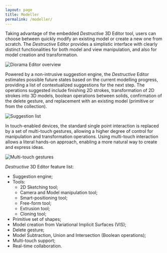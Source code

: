 ```yaml
---
layout: page
title: Modeller
permalink: /modeller/
---
```


Taking advantage of the embedded *Destructive* 3D Editor tool, users can choose between quickly modify an existing 
model or create a new one from scratch.
The *Destructive* Editor provides a simplistic interface with clearly distinct functionalities for both model and view 
manipulation, and also for model creation and transformation.

![][editor-overview]

Powered by a non-intrusive suggestion engine, the *Destructive* Editor estimates possible future states based on the
current modelling progress, providing a list of contextualized suggestions for the next step.
The operations suggested include finishing 2D strokes, transformation of 2D strokes into 3D models, boolean operations 
between solids, confirmation of the delete gesture, and replacement with an existing model (primitive or from the 
collection).

![][editor-suggestions]

In touch-enabled devices, the standard single point interaction is replaced by a set of multi-touch gestures, allowing 
a higher degree of control for manipulation and transformation operations.
Using multi-touch interaction allows a literal hands-on approach, enabling a more natural way to create and express 
ideas.

![][editor-multitouch]

*Destructive* 3D Editor feature list:

- Suggestion engine;
- Tools:
   - 2D Sketching tool;
   - Camera and Model manipulation tool;
   - Smart-positioning tool;
   - Free-form tool;
   - Extrusion tool;
   - Cloning tool;
- Primitive set of shapes;
- Model creation from Variational Implicit Surfaces (VIS);
- Delete gesture;
- Model Subtraction, Union and Intersection (Boolean operations);
- Multi-touch support;
- Real-time collaboration.

[editor-overview]: {{site.baseurl}}/images/editor/editor-overview.png "Diorama Editor overview"
[editor-suggestions]: {{site.baseurl}}/images/editor/editor-suggestions.png "Suggestion list"
[editor-multitouch]: {{site.baseurl}}/images/editor/editor-multitouch.png "Multi-touch gestures" 